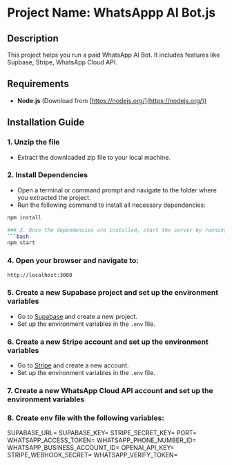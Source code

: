 # Project Name: WhatsAppp AI Bot.js

## Description
This project helps you run a paid WhatsApp AI Bot. It includes features like Supbase, Stripe, WhatsApp Cloud API.

## Requirements
- **Node.js** (Download from [https://nodejs.org/](https://nodejs.org/))

## Installation Guide

### 1. Unzip the file
- Extract the downloaded zip file to your local machine.

### 2. Install Dependencies
- Open a terminal or command prompt and navigate to the folder where you extracted the project.
- Run the following command to install all necessary dependencies:

```bash
npm install

### 3. Once the dependencies are installed, start the server by running:
```bash
npm start
```

### 4. Open your browser and navigate to:
```bash
http://localhost:3000
```

### 5. Create a new Supabase project and set up the environment variables
- Go to [Supabase](https://supabase.com/) and create a new project.
- Set up the environment variables in the `.env` file.

### 6. Create a new Stripe account and set up the environment variables
- Go to [Stripe](https://stripe.com/) and create a new account.
- Set up the environment variables in the `.env` file.

### 7. Create a new WhatsApp Cloud API account and set up the environment variables

### 8. Create env file with the following variables:
   SUPABASE_URL=
   SUPABASE_KEY=
   STRIPE_SECRET_KEY=
   PORT=
   WHATSAPP_ACCESS_TOKEN=
   WHATSAPP_PHONE_NUMBER_ID=
   WHATSAPP_BUSINESS_ACCOUNT_ID=
   OPENAI_API_KEY=
   STRIPE_WEBHOOK_SECRET=
   WHATSAPP_VERIFY_TOKEN=